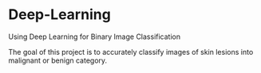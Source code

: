 # Deep-Learning
Using Deep Learning for Binary Image Classification

The goal of this project is to accurately classify images of skin lesions into malignant or benign category.
